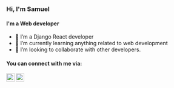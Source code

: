 ### Hi, I'm Samuel 


#### I'm a Web developer 


- 🔭 I’m  a Django React developer
- 🌱 I’m currently learning anything related to web development 
- 👯 I’m looking to collaborate with other developers.



#### You can connect with me via:

[<img align="left" alt="I_AM_PSAMUEL | Twitter" width="22px" src="https://cdn.jsdelivr.net/npm/simple-icons@v3/icons/twitter.svg" />][twitter]
[<img align="left" alt="I_AM_PSAMUEL | LinkedIn" width="22px" src="https://cdn.jsdelivr.net/npm/simple-icons@v3/icons/linkedin.svg" />][linkedin]


<br />

<br />
<br />


[twitter]: https://twitter.com/samueldevguy?
[linkedin]: https://www.linkedin.com/in/samuel-oyewole-dev/?
[webdevplaylist]: https://www.youtube.com/playlist?list=PLkwxH9e_vrAJ0WbEsFA9W3I1W-g_BTsbt?
[cssplaylist]: https://www.youtube.com/playlist?list=PLkwxH9e_vrALSdvZuEh6gqQdmDoDIoqz4?



<!-- REFERNCE To Jesse - aka [codeSTACKr][website] whom i used some of his customization 🙏🙏 -->

